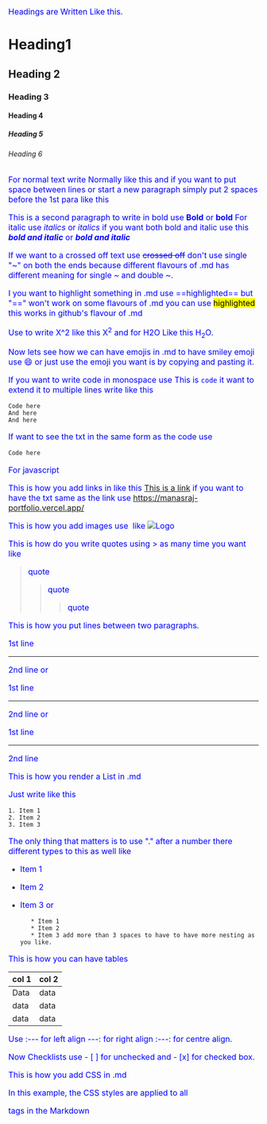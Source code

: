 Headings are Written Like this.

# Heading1
## Heading 2
### Heading 3
#### Heading 4
##### Heading 5
###### Heading 6

For normal text write Normally like this and if you want to put space between lines or start a new paragraph simply put 2 spaces before the 1st para like this

This is a second paragraph to write in bold use **Bold** or __bold__
For italic use *italics* or _italics_ if you want both bold and italic use this 
***bold and italic*** or ___bold and italic___

If we want to a crossed off text use ~~crossed off~~ don't use single "~" on both the ends because different flavours of .md has different meaning for single ~ and double ~.

I you want to highlight something in .md use ==highlighted== but "==" won't work on some flavours of .md you can use <mark>highlighted</mark> this works in github's flavour of .md

Use <sup></sup> to write X^2 like this  X<sup>2</sup> and <sub></sub> for H2O
Like this H<sub>2</sub>O.

Now lets see how we can have emojis in .md to have smiley emoji use :smile: or just use the emoji you want is by copying and pasting it.

If you want to write code in monospace use This is `code`  it want to extend it to multiple lines write like this 
```
Code here
And here 
And here
```
If want to see the txt in the same form as the code use 
```js
Code here
```
For javascript

This is how you add links in []() like this [This is a link](https://manasraj-portfolio.vercel.app/) if you want to have the txt same as the link use <https://manasraj-portfolio.vercel.app/>

This is how you add images use ![]() like ![Logo](/path/to/the/logo/logo.filetype)

This is how do you write quotes using > as many time you want like 
> quote
>
>> quote
>>> quote

This is how you put lines between two paragraphs.

1st line 

---

2nd line or


1st line 

___

2nd line or

1st line

***

2nd line

 This is how you render a List in .md

Just write like this 

    1. Item 1
    2. Item 2
    3. Item 3
The only thing that matters is to use "." after a number there different types to this as well like
 + Item 1
 + Item 2
 + Item 3 or

          * Item 1
          * Item 2
          * Item 3 add more than 3 spaces to have to have more nesting as you like.

 This is how you can have tables

| col 1 | col 2 |
| ----    | --- |
| Data| data |
| data | data |
| data | data|

Use :--- for left align ---: for right align :---: for centre align.

Now Checklists use - [ ] for unchecked and - [x] for checked box.

This is how you add CSS in .md

<head>

<style>

P { color: blue;
font-size: 16px;

</style>

</head>

In this example, the CSS styles are applied to all <p> tags in the Markdown
